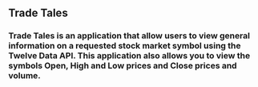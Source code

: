 ## Trade Tales

### Trade Tales is an application that allow users to view general information on a requested stock market symbol using the Twelve Data API. This application also allows you to view the symbols Open, High and Low prices and Close prices and volume.

